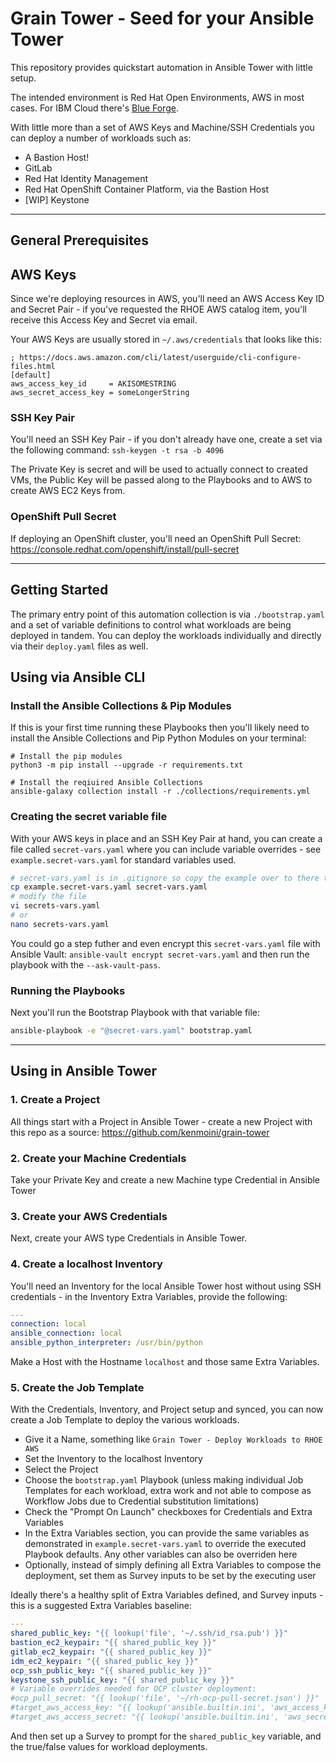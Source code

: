 # Grain Tower - Seed for your Ansible Tower

This repository provides quickstart automation in Ansible Tower with little setup.

The intended environment is Red Hat Open Environments, AWS in most cases.  For IBM Cloud there's [Blue Forge](https://github.com/kenmoini/blue-forge).

With little more than a set of AWS Keys and Machine/SSH Credentials you can deploy a number of workloads such as:

- A Bastion Host!
- GitLab
- Red Hat Identity Management
- Red Hat OpenShift Container Platform, via the Bastion Host
- [WIP] Keystone

---

## General Prerequisites

## AWS Keys

Since we're deploying resources in AWS, you'll need an AWS Access Key ID and Secret Pair - if you've requested the RHOE AWS catalog item, you'll receive this Access Key and Secret via email.

Your AWS Keys are usually stored in `~/.aws/credentials` that looks like this:

```
; https://docs.aws.amazon.com/cli/latest/userguide/cli-configure-files.html
[default]
aws_access_key_id     = AKISOMESTRING
aws_secret_access_key = someLongerString
```

### SSH Key Pair

You'll need an SSH Key Pair - if you don't already have one, create a set via the following command: `ssh-keygen -t rsa -b 4096`

The Private Key is secret and will be used to actually connect to created VMs, the Public Key will be passed along to the Playbooks and to AWS to create AWS EC2 Keys from.

### OpenShift Pull Secret

If deploying an OpenShift cluster, you'll need an OpenShift Pull Secret: https://console.redhat.com/openshift/install/pull-secret

---

## Getting Started

The primary entry point of this automation collection is via `./bootstrap.yaml` and a set of variable definitions to control what workloads are being deployed in tandem.  You can deploy the workloads individually and directly via their `deploy.yaml` files as well.

## Using via Ansible CLI

### Install the Ansible Collections & Pip Modules

If this is your first time running these Playbooks then you'll likely need to install the Ansible Collections and Pip Python Modules on your terminal:

```bash=
# Install the pip modules
python3 -m pip install --upgrade -r requirements.txt

# Install the reqiuired Ansible Collections
ansible-galaxy collection install -r ./collections/requirements.yml
```

### Creating the secret variable file

With your AWS keys in place and an SSH Key Pair at hand, you can create a file called `secret-vars.yaml` where you can include variable overrides - see `example.secret-vars.yaml` for standard variables used.

```bash
# secret-vars.yaml is in .gitignore so copy the example over to there to modify
cp example.secret-vars.yaml secret-vars.yaml
# modify the file
vi secrets-vars.yaml
# or
nano secrets-vars.yaml
```

You could go a step futher and even encrypt this `secret-vars.yaml` file with Ansible Vault: `ansible-vault encrypt secret-vars.yaml` and then run the playbook with the `--ask-vault-pass`.

### Running the Playbooks

Next you'll run the Bootstrap Playbook with that variable file:

```bash
ansible-playbook -e "@secret-vars.yaml" bootstrap.yaml
```

---

## Using in Ansible Tower

### 1. Create a Project

All things start with a Project in Ansible Tower - create a new Project with this repo as a source: https://github.com/kenmoini/grain-tower

### 2. Create your Machine Credentials

Take your Private Key and create a new Machine type Credential in Ansible Tower

### 3. Create your AWS Credentials

Next, create your AWS type Credentials in Ansible Tower.

### 4. Create a localhost Inventory

You'll need an Inventory for the local Ansible Tower host without using SSH credentials - in the Inventory Extra Variables, provide the following:

```yaml
---
connection: local
ansible_connection: local
ansible_python_interpreter: /usr/bin/python
```

Make a Host with the Hostname `localhost` and those same Extra Variables.

### 5. Create the Job Template

With the Credentials, Inventory, and Project setup and synced, you can now create a Job Template to deploy the various workloads.

- Give it a Name, something like `Grain Tower - Deploy Workloads to RHOE AWS`
- Set the Inventory to the localhost Inventory
- Select the Project
- Choose the `bootstrap.yaml` Playbook (unless making individual Job Templates for each workload, extra work and not able to compose as Workflow Jobs due to Credential substitution limitations)
- Check the "Prompt On Launch" checkboxes for Credentials and Extra Variables
- In the Extra Variables section, you can provide the same variables as demonstrated in `example.secret-vars.yaml` to override the executed Playbook defaults.  Any other variables can also be overriden here
- Optionally, instead of simply defining all Extra Variables to compose the deployment, set them as Survey inputs to be set by the executing user

Ideally there's a healthy split of Extra Variables defined, and Survey inputs - this is a suggested Extra Variables baseline:

```yaml
---
shared_public_key: "{{ lookup('file', '~/.ssh/id_rsa.pub') }}"
bastion_ec2_keypair: "{{ shared_public_key }}"
gitlab_ec2_keypair: "{{ shared_public_key }}"
idm_ec2_keypair: "{{ shared_public_key }}"
ocp_ssh_public_key: "{{ shared_public_key }}"
keystone_ssh_public_key: "{{ shared_public_key }}"
# Variable overrides needed for OCP cluster deployment:
#ocp_pull_secret: "{{ lookup('file', '~/rh-ocp-pull-secret.json') }}"
#target_aws_access_key: "{{ lookup('ansible.builtin.ini', 'aws_access_key_id', section='default', file='~/.aws/credentials') }}"
#target_aws_access_secret: "{{ lookup('ansible.builtin.ini', 'aws_secret_access_key', section='default', file='~/.aws/credentials') }}"
```

And then set up a Survey to prompt for the `shared_public_key` variable, and the true/false values for workload deployments.
